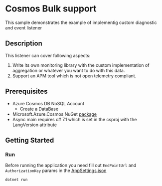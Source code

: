 # Cosmos Bulk support

This sample demonstrates the example of implementig custom diagnostic and event listener

## Description

This listener can cover following aspects:

1. Write its own monitoring library with the custom implementation of aggregation or whatever you want to do with this data.
2. Support an APM tool which is not open telemetry compliant.

## Prerequisites

- Azure Cosmos DB NoSQL Account
  - Create a DataBase
- Microsoft.Azure.Cosmos NuGet [package](http://www.nuget.org/packages/Microsoft.Azure.Cosmos/)
- Async main requires c# 7.1 which is set in the csproj with the LangVersion attribute

## Getting Started

### Run

Before running the application you need fill out `EndPointUrl` and `AuthorizationKey` params in the [AppSettings.json](../appSettings.json)

```PowerShell
dotnet run
```
